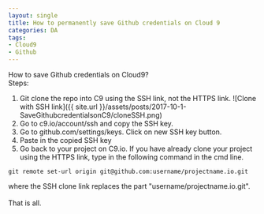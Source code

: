 ```yaml
---
layout: single
title: How to permanently save Github credentials on Cloud 9
categories: DA
tags: 
- Cloud9
- Github 
---
```


How to save Github credentials on Cloud9?
<br />
Steps:
1. Git clone the repo into C9 using the SSH link, not the HTTPS link.
![Clone with SSH link]({{ site.url }}/assets/posts/2017-10-1-SaveGithubcredentialsonC9/cloneSSH.png)
2. Go to c9.io/account/ssh and copy the SSH key.
3. Go to github.com/settings/keys. Click on new SSH key button.
4. Paste in the copied SSH key
5. Go back to your project on C9.io. If you have already clone your project using
the HTTPS link, type in the following command in the cmd line.
```
git remote set-url origin git@github.com:username/projectname.io.git
```
where the SSH clone link replaces the part "username/projectname.io.git".
<br />
<br />
That is all.